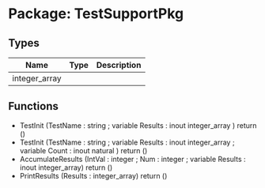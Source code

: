 # Package: TestSupportPkg

## Types

| Name          | Type | Description |
| ------------- | ---- | ----------- |
| integer_array |      |             |
## Functions
- TestInit <font id="function_arguments">(TestName : string ; variable Results : inout integer_array ) </font> <font id="function_return">return ()</font>
- TestInit <font id="function_arguments">(TestName : string ; variable Results : inout integer_array ; variable Count : inout natural ) </font> <font id="function_return">return ()</font>
- AccumulateResults <font id="function_arguments">(IntVal : integer ; Num : integer ; variable Results : inout integer_array) </font> <font id="function_return">return ()</font>
- PrintResults <font id="function_arguments">(Results : integer_array) </font> <font id="function_return">return ()</font>
